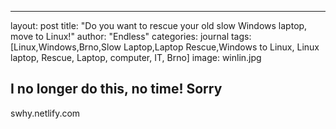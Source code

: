---
layout: post
title: "Do you want to rescue your old slow Windows laptop, move to Linux!"
author: "Endless"
categories: journal
tags: [Linux,Windows,Brno,Slow Laptop,Laptop Rescue,Windows to Linux, Linux laptop, Rescue, Laptop, computer, IT, Brno]
image: winlin.jpg

## I no longer do this, no time! Sorry   
swhy.netlify.com
